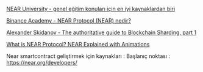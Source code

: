 
[NEAR University - genel eğitim konuları için en iyi kaynaklardan biri  ](https://www.near.university/)</br>

[Binance Academy - NEAR Protocol (NEAR) nedir?](https://academy.binance.com/tr/articles/what-is-near-protocol-near)</br>

[Alexander Skidanov - The authoritative guide to Blockchain Sharding, part 1](https://medium.com/nearprotocol/the-authoritative-guide-to-blockchain-sharding-part-1-1b53ed31e060)</br>

[What is NEAR Protocol? NEAR Explained with Animations](https://github.com/nearistanbul/resources/edit/main/resources.md)</br>


Near smartcontract geliştirmek için kaynakları : 
Başlanıç noktası : https://near.org/developers/
